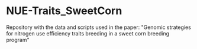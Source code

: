 # NUE-Traits_SweetCorn
Repository with the data and scripts used in the paper: "Genomic strategies for nitrogen use efficiency traits breeding in a sweet corn breeding program"
